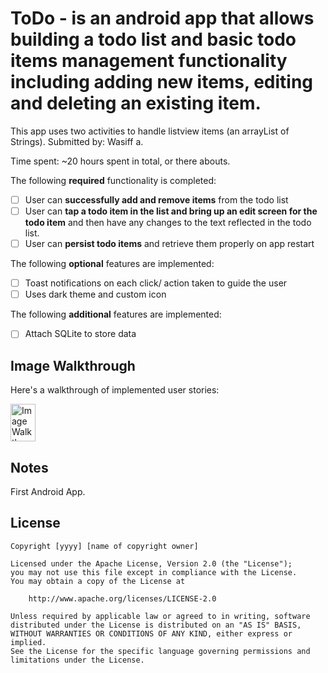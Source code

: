 # ToDo - is an android app that allows building a todo list and basic todo items management functionality including adding new items, editing and deleting an existing item.


This app uses two activities to handle listview items (an arrayList of Strings). 
Submitted by: Wasiff a.

Time spent: ~20 hours spent in total, or there abouts.


The following **required** functionality is completed:

* [ ] User can **successfully add and remove items** from the todo list
* [ ] User can **tap a todo item in the list and bring up an edit screen for the todo item** and then have any changes to the text reflected in the todo list.
* [ ] User can **persist todo items** and retrieve them properly on app restart

The following **optional** features are implemented:

* [ ] Toast notifications on each click/ action taken to guide the user
* [ ] Uses dark theme and custom icon

The following **additional** features are implemented:

* [ ] Attach SQLite to store data

## Image Walkthrough 

Here's a walkthrough of implemented user stories:

<img src='https://drive.google.com/open?id=0B1LHNBvDo8GbVl9mOXVVQmVsdEUScreenshot_2016-06-23-15-15-03-HOME.png' title='Walkthrough' width='40px' height='60px' alt='Image Walkthrough' />



## Notes

First Android App.

## License

    Copyright [yyyy] [name of copyright owner]

    Licensed under the Apache License, Version 2.0 (the "License");
    you may not use this file except in compliance with the License.
    You may obtain a copy of the License at

        http://www.apache.org/licenses/LICENSE-2.0

    Unless required by applicable law or agreed to in writing, software
    distributed under the License is distributed on an "AS IS" BASIS,
    WITHOUT WARRANTIES OR CONDITIONS OF ANY KIND, either express or implied.
    See the License for the specific language governing permissions and
    limitations under the License.
